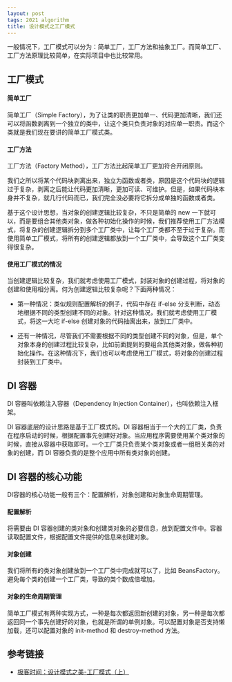 ```yaml
---
layout: post
tags: 2021 algorithm
title: 设计模式之工厂模式
---
```

一般情况下，工厂模式可以分为：简单工厂，工厂方法和抽象工厂。而简单工厂、工厂方法原理比较简单，在实际项目中也比较常用。

## 工厂模式
#### 简单工厂
简单工厂（Simple Factory），为了让类的职责更加单一、代码更加清晰，我们还可以将函数剥离到一个独立的类中，让这个类只负责对象的对应单一职责。而这个类就是我们现在要讲的简单工厂模式类。

#### 工厂方法
工厂方法（Factory Method），工厂方法比起简单工厂更加符合开闭原则。  

我们之所以将某个代码块剥离出来，独立为函数或者类，原因是这个代码块的逻辑过于复杂，剥离之后能让代码更加清晰，更加可读、可维护。但是，如果代码块本身并不复杂，就几行代码而已，我们完全没必要将它拆分成单独的函数或者类。  

基于这个设计思想，当对象的创建逻辑比较复杂，不只是简单的 new 一下就可以，而是要组合其他类对象，做各种初始化操作的时候，我们推荐使用工厂方法模式，将复杂的创建逻辑拆分到多个工厂类中，让每个工厂类都不至于过于复杂。而使用简单工厂模式，将所有的创建逻辑都放到一个工厂类中，会导致这个工厂类变得很复杂。

#### 使用工厂模式的情况
当创建逻辑比较复杂，我们就考虑使用工厂模式，封装对象的创建过程，将对象的创建和使用相分离。何为创建逻辑比较复杂呢？下面两种情况：

- 第一种情况：类似规则配置解析的例子，代码中存在 if-else 分支判断，动态地根据不同的类型创建不同的对象。针对这种情况，我们就考虑使用工厂模式，将这一大坨 if-else 创建对象的代码抽离出来，放到工厂类中。

- 还有一种情况，尽管我们不需要根据不同的类型创建不同的对象，但是，单个对象本身的创建过程比较复杂，比如前面提到的要组合其他类对象，做各种初始化操作。在这种情况下，我们也可以考虑使用工厂模式，将对象的创建过程封装到工厂类中。

## DI 容器
DI 容器叫依赖注入容器（Dependency Injection Container），也叫依赖注入框架。

DI 容器底层的设计思路是基于工厂模式的。DI 容器相当于一个大的工厂类，负责在程序启动的时候，根据配置事先创建好对象。当应用程序需要使用某个类对象的时候，直接从容器中获取即可。一个工厂类只负责某个类对象或者一组相关类的对象的创建，而 DI 容器负责的是整个应用中所有类对象的创建。

## DI 容器的核心功能
DI容器的核心功能一般有三个：配置解析，对象创建和对象生命周期管理。

#### 配置解析
将需要由 DI 容器创建的类对象和创建类对象的必要信息，放到配置文件中。容器读取配置文件，根据配置文件提供的信息来创建对象。

#### 对象创建
我们将所有的类对象创建放到一个工厂类中完成就可以了，比如 BeansFactory。避免每个类的创建一个工厂类，导致的类个数成倍增加。

#### 对象的生命周期管理
简单工厂模式有两种实现方式，一种是每次都返回新创建的对象，另一种是每次都返回同一个事先创建好的对象，也就是所谓的单例对象。可以配置对象是否支持懒加载，还可以配置对象的 init-method 和 destroy-method 方法。


## 参考链接
- [极客时间：设计模式之美-工厂模式（上）](https://time.geekbang.org/column/article/197254)